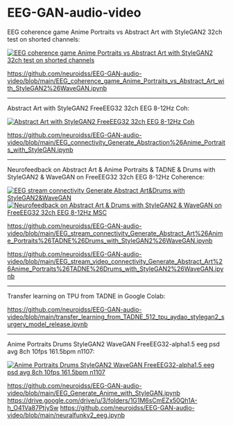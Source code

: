 # EEG-GAN-audio-video

EEG coherence game Anime Portraits vs Abstract Art with StyleGAN2 32ch test on shorted channels:

[![EEG coherence game Anime Portraits vs Abstract Art with StyleGAN2 32ch test on shorted channels](https://img.youtube.com/vi/d7d-J-QCVx0/0.jpg)](https://www.youtube.com/watch?v=d7d-J-QCVx0)

https://github.com/neuroidss/EEG-GAN-audio-video/blob/main/EEG_coherence_game_Anime_Portraits_vs_Abstract_Art_with_StyleGAN2%26WaveGAN.ipynb

---

Abstract Art with StyleGAN2 FreeEEG32 32ch EEG 8-12Hz Coh:

[![Abstract Art with StyleGAN2 FreeEEG32 32ch EEG 8-12Hz Coh](https://img.youtube.com/vi/Qr6EfHLD0C4/0.jpg)](https://www.youtube.com/watch?v=Qr6EfHLD0C4)

https://github.com/neuroidss/EEG-GAN-audio-video/blob/main/EEG_connectivity_Generate_Abstraction%26Anime_Portraits_with_StyleGAN.ipynb

---

Neurofeedback on Abstract Art & Anime Portraits & TADNE & Drums with StyleGAN2 & WaveGAN on FreeEEG32 32ch EEG 8-12Hz Coherence:

[![EEG stream connectivity Generate Abstract Art&Drums with StyleGAN2&WaveGAN](https://img.youtube.com/vi/-WXiATAGeJo/0.jpg)](https://www.youtube.com/watch?v=-WXiATAGeJo)
[![Neurofeedback on Abstract Art & Drums with StyleGAN2 & WaveGAN on FreeEEG32 32ch EEG 8-12Hz MSC](https://img.youtube.com/vi/MUau3ZseWYs/0.jpg)](https://www.youtube.com/watch?v=MUau3ZseWYs?t=1465)



https://github.com/neuroidss/EEG-GAN-audio-video/blob/main/EEG_stream_connectivity_Generate_Abstract_Art%26Anime_Portraits%26TADNE%26Drums_with_StyleGAN2%26WaveGAN.ipynb

https://github.com/neuroidss/EEG-GAN-audio-video/blob/main/EEG_stream_video_connectivity_Generate_Abstract_Art%26Anime_Portraits%26TADNE%26Drums_with_StyleGAN2%26WaveGAN.ipynb

---

Transfer learning on TPU from TADNE in Google Colab:

https://github.com/neuroidss/EEG-GAN-audio-video/blob/main/transfer_learning_from_TADNE_512_tpu_aydao_stylegan2_surgery_model_release.ipynb

---

Anime Portraits Drums StyleGAN2 WaveGAN FreeEEG32-alpha1.5 eeg psd avg 8ch 10fps 161.5bpm n1107:

[![Anime Portraits Drums StyleGAN2 WaveGAN FreeEEG32-alpha1.5 eeg psd avg 8ch 10fps 161.5bpm n1107](https://img.youtube.com/vi/3ViN6QzKlfk/0.jpg)](https://www.youtube.com/watch?v=3ViN6QzKlfk)

https://github.com/neuroidss/EEG-GAN-audio-video/blob/main/EEG_Generate_Anime_with_StyleGAN.ipynb
https://drive.google.com/drive/u/3/folders/1G1M6sCmEZx50Qh1A-h_O41Va87PtjySw
https://github.com/neuroidss/EEG-GAN-audio-video/blob/main/neuralfunkv2_eeg.ipynb

